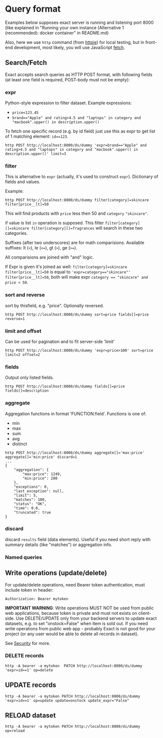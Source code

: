 # Query format

Examples below supposes exact server is running and listening port 8000 (like explained in "Running your own instance (Alternative 1 (recommended): docker container" in README.md)

Also, here we use `http` command (from [httpie](https://httpie.io)) for local testing, but in front-end development, most likely, you will use JavaScript [fetch](https://developer.mozilla.org/en-US/docs/Web/API/Fetch_API/Using_Fetch).

## Search/Fetch
Exact accepts search queries as HTTP POST format, with following fields (at least one field is required, POST-body must not be empty):

### expr
Python-style expression to filter dataset. Example expressions:
- `price<123.45`
- `brand=="Apple" and rating>4.5 and "laptops" in category and "macbook".upper() in description.upper()`

To fetch one specific record (e.g. by id field) just use this as expr to get list of 1 matching element: `id==123`.

~~~
http POST http://localhost:8000/ds/dummy 'expr=brand=="Apple" and rating>4.5 and "laptops" in category and "macbook".upper() in description.upper()' limit=3
~~~

### filter
This is alternative to `expr` (actually, it's used to construct `expr`). Dictionary of fields and values.

Example:
~~~
http POST http://localhost:8000/ds/dummy filter[category]=skincare filter[price__lt]=50
~~~
This will find products with `price` less then 50 and `category` `"skincare"`.

if value is list `in` operation is supposed. This filter `filter[category][]=skincare filter[category][]=fragrances` will search in these two categories.

Suffixes (after two underscores) are for math comparisions. Available suffixes: lt (`<`), le (`<=`), gt (`>`), ge (`>=`).

All comparisions are joined with "and" logic.

If Expr is given it's joined as well: `filter[category]=skincare filter[price__lt]=50` is equal to `'expr=category=="skincare"' filter[price__lt]=50`, both will make expr `category == "skincare" and price < 50`.


### sort and reverse
sort by thisfield, e.g. "price". Optionally reversed.

~~~
http POST http://localhost:8000/ds/dummy sort=price fields[]=price reverse=1
~~~

### limit and offset
Can be used for pagination and to fit server-side 'limit'
~~~
http POST http://localhost:8000/ds/dummy 'expr=price>100' sort=price limit=2 offset=2
~~~

### fields
Output only listed fields.
~~~
http POST http://localhost:8000/ds/dummy fields[]=price fields[]=description
~~~

### aggregate
Aggregation functions in format 'FUNCTION:field'. Functions is one of:
- min
- max
- sum
- avg
- distinct

~~~
http POST http://localhost:8000/ds/dummy aggregate[]='max:price' aggregate[]='min:price' discard=1
...
{
    "aggregation": {
        "max:price": 1249,
        "min:price": 280
    },
    "exceptions": 0,
    "last_exception": null,
    "limit": 5,
    "matches": 100,
    "status": "OK",
    "time": 0.0,
    "truncated": true
}
~~~

### discard
discard `results` field (data elements). Useful if you need short reply with summary details (like "matches") or aggregation info.



### Named queries


## Write operations (update/delete)
For update/delete operations, need Bearer token authentication, must include token in header:
~~~
Authorization: Bearer mytoken
~~~

**IMPORTANT WARNING**: Write operations MUST NOT be used from public web applications, because token is private and must not exists on client-side. Use DELETE/UPDATE only from your backend servers to update exact datasets, e.g. to set "onstock=False" when item is sold out. If you need write operations from public web app - probably Exact is not good for your project (or any user would be able to delete all records in dataset).

See [Security](SECURITY.md) for more.

### DELETE records
~~~
http -A bearer -a mytoken  PATCH http://localhost:8000/ds/dummy 'expr=id==1' op=delete
~~~

## UPDATE records
~~~
http -A bearer -a mytoken PATCH http://localhost:8000/ds/dummy 'expr=id==1' op=update update=onstock update_expr="False"
~~~

## RELOAD dataset
~~~
http -A bearer -a mytoken PATCH http://localhost:8000/ds/dummy op=reload
~~~
